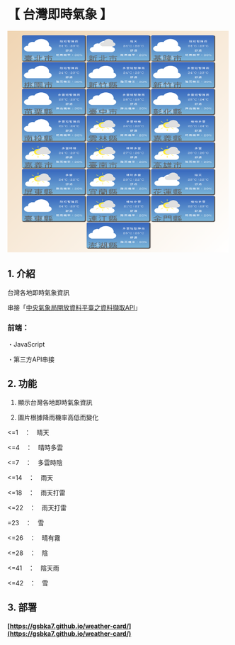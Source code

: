 # 【 台灣即時氣象 】

<img width="500" height="500" src="https://github.com/gsbka7/weather-card/blob/main/img-readme/weather-card.png"/>

## 1. 介紹

台灣各地即時氣象資訊

串接「[中央氣象局開放資料平臺之資料擷取API](https://opendata.cwb.gov.tw/dist/opendata-swagger.html#/%E9%A0%90%E5%A0%B1/get_v1_rest_datastore_F_D0047_089)」

### 前端：

・JavaScript

・第三方API串接

## 2. 功能

1. 顯示台灣各地即時氣象資訊

2. 圖片根據降雨機率高低而變化
   
<=1　：　晴天

<=4　：　晴時多雲

<=7　：　多雲時陰

<=14　：　雨天

<=18　：　雨天打雷

<=22　：　雨天打雷

=23　：　雪

<=26　：　晴有霧

<=28　：　陰

<=41　：　陰天雨

<=42　：　雪

## 3. 部署

#### [https://gsbka7.github.io/weather-card/](https://gsbka7.github.io/weather-card/)
